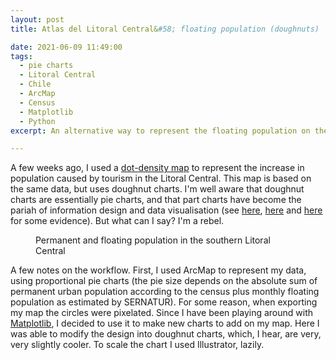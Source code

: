```yaml
---
layout: post
title: Atlas del Litoral Central&#58; floating population (doughnuts)

date: 2021-06-09 11:49:00
tags:
  - pie charts
  - Litoral Central
  - Chile
  - ArcMap
  - Census
  - Matplotlib
  - Python
excerpt: An alternative way to represent the floating population on the Litoral Central, in this case highlighting its size in relation to permanent residents.

---
```


A few weeks ago, I used a <a href="{{ '/coastal_floating_pop' | absolute_url }}">dot-density map</a> to represent the increase in population caused by tourism in the Litoral Central. This map is based on the same data, but uses doughnut charts. I'm well aware that doughnut charts are essentially pie charts, and that part charts have become the pariah of information design and data visualisation (see <a href='https://www.businessinsider.com/pie-charts-are-the-worst-2013-6?r=US&IR=T' target='_blank'>here</a>, <a href='http://www.perceptualedge.com/articles/08-21-07.pdf' target='_blank'>here</a> and <a href='https://blog.funnel.io/why-we-dont-use-pie-charts-and-some-tips-on-better-data-visualizations' target='_blank'>here</a> for some evidence). But what can I say? I'm a rebel.


<figure class="align-center">
  <img src="{{ '/img/pobFlot_donuts.jpg' | absolute_url }}" alt="">
  <figcaption>
	 Permanent and floating population in the southern Litoral Central
	</figcaption>
</figure>

A few notes on the workflow. First, I used ArcMap to represent my data, using proportional pie charts (the pie size depends on the absolute sum of permanent urban population according to the census plus monthly floating population as estimated by SERNATUR). For some reason, when exporting my map the circles were pixelated. Since I have been playing around with <a href="https://matplotlib.org/" target='_blank'>Matplotlib</a>, I decided to use it to make new charts to add on my map. Here I was able to modify the design into doughnut charts, which, I hear, are very, very slightly cooler. To scale the chart I used Illustrator, lazily. 
